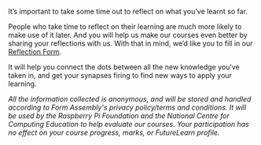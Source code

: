 It’s important to take some time out to reflect on what you’ve learnt so far. 

People who take time to reflect on their learning are much more likely to make use of it later. And you will help us make our courses even better by sharing your reflections with us. With that in mind, we’d like you to fill in our [Reflection Form](https://form.raspberrypi.org/f/fl_confidence_survey_non_programming?tfa_262=robot-5). 

It will help you connect the dots between all the new knowledge you’ve taken in, and get your synapses firing to find new ways to apply your learning.

*All the information collected is anonymous, and will be stored and handled according to Form Assembly's privacy policy/terms and conditions. It will be used by the Raspberry Pi Foundation and the National Centre for Computing Education to help evaluate our courses. Your participation has no effect on your course progress, marks, or FutureLearn profile.*